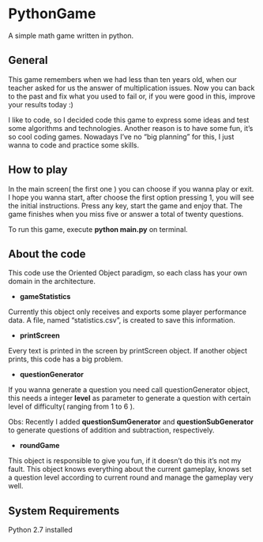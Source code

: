 # PythonGame
A simple math game written in python.

## General

This game remembers when we had less than ten years old, when our teacher asked for us the answer of multiplication issues. Now you can back to the past and fix what you used to fail or, if you were good in this, improve your results today :)

I like to code, so I decided code this game to express some ideas and test some algorithms and technologies. Another reason is to have some fun, it’s so cool coding games. Nowadays I’ve no “big planning” for this, I just wanna to code and practice some skills.


## How to play

In the main screen( the first one ) you can choose if you wanna play or exit. I hope you wanna start, after choose the first option pressing 1, you will see the initial instructions. Press any key, start the game and enjoy that. The game finishes when you miss five or answer a total of twenty questions.

To run this game, execute **python main.py** on terminal.


## About the code

This code use the Oriented Object paradigm, so each class has your own domain in the architecture.

- **gameStatistics**

Currently this object only receives and exports some player performance data. A file, named “statistics.csv”, is created to save this information. 

- **printScreen**

Every text is printed in the screen by printScreen object. If another object prints, this code has a big problem.

- **questionGenerator**

If you wanna generate a question you need call questionGenerator object, this needs a integer **level** as parameter to generate a question with certain level of difficulty( ranging from 1 to 6 ).

Obs: Recently I added **questionSumGenerator** and **questionSubGenerator** to generate questions of addition and subtraction, respectively.

- **roundGame**

This object is responsible to give you fun, if it doesn’t do this it’s not my fault. This object knows everything about the current gameplay, knows set a question level according to current round and manage the gameplay very well.

## System Requirements

Python 2.7 installed 


